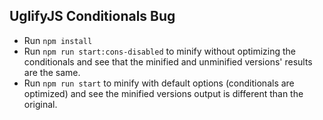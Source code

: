 UglifyJS Conditionals Bug
-------------------------


* Run `npm install`
* Run `npm run start:cons-disabled` to minify without optimizing the conditionals and see that the minified and unminified versions' results are the same.
* Run `npm run start` to minify with default options (conditionals are optimized) and see the minified versions output is different than the original.
